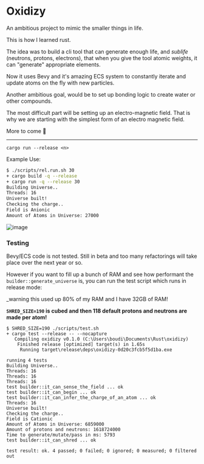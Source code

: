 # Oxidizy

An ambitious project to mimic the smaller things in life.

This is how I learned rust.

The idea was to build a cli tool that can generate enough life, and _sublife_ (neutrons, protons, electrons), that when you give the tool atomic weights, it can "generate" appropriate elements.

Now it uses Bevy and it's amazing ECS system to constantly iterate and update atoms on the fly with new particles.

Another ambitious goal, would be to set up bonding logic to create water or other compounds.

The most difficult part will be setting up an electro-magnetic field. That is why we are starting with the simplest form of an electro magnetic field.

More to come :rocket:

---

`cargo run --release <n>`

Example Use:

```bash
$ ./scripts/rel.run.sh 30
+ cargo build -q --release
+ cargo run -q --release 30
Building Universe..
Threads: 16
Universe built!
Checking the charge..
Field is Anionic
Amount of Atoms in Universe: 27000
```

![image](https://user-images.githubusercontent.com/9837366/99133467-5dfd2680-25d7-11eb-9377-de7feb36336d.png)

### Testing

Bevy/ECS code is not tested. Still in beta and too many refactorings will take place over the next year or so.

However if you want to fill up a bunch of RAM and see how performant the `builder::generate_universe` is, you can run the test script which runs in release mode:

_warning this used up 80% of my RAM and I have 32GB of RAM!

**`SHRED_SIZE=190` is cubed and then 118 default protons and neutrons are made per atom!**

```
$ SHRED_SIZE=190 ./scripts/test.sh
+ cargo test --release -- --nocapture
   Compiling oxidizy v0.1.0 (C:\Users\boudi\Documents\Rust\oxidizy)
    Finished release [optimized] target(s) in 1.65s
     Running target\release\deps\oxidizy-0d20c3fcb5f5d1ba.exe

running 4 tests
Building Universe..
Threads: 16
Threads: 16
Threads: 16
test builder::it_can_sense_the_field ... ok
test builder::it_can_begin ... ok
test builder::it_can_infer_the_charge_of_an_atom ... ok
Threads: 16
Universe built!
Checking the charge..
Field is Cationic
Amount of Atoms in Universe: 6859000
Amount of protons and neutrons: 1618724000
Time to generate/mutate/pass in ms: 5793
test builder::it_can_shred ... ok

test result: ok. 4 passed; 0 failed; 0 ignored; 0 measured; 0 filtered out
```
